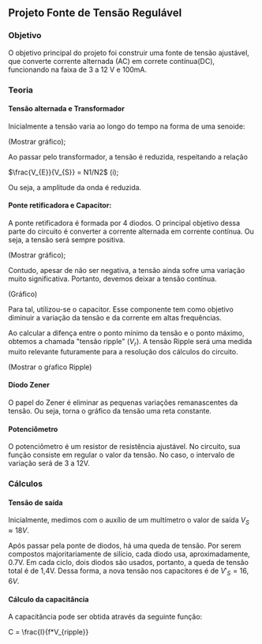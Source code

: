 ## Projeto Fonte de Tensão Regulável

### Objetivo 
O objetivo principal do projeto foi construir uma fonte de tensão ajustável, que converte corrente alternada (AC) em correte contínua(DC), funcionando na faixa de 3 a 12 V e 100mA. 


### Teoria 

#### Tensão alternada e Transformador
Inicialmente a tensão varia ao longo do tempo na forma de uma senoide: 

(Mostrar gráfico); 

Ao passar pelo transformador, a tensão é reduzida, respeitando a relação 

$\frac{V_{E}}{V_{S}} = N1/N2$ (i); 

Ou seja, a amplitude da onda é reduzida. 



#### Ponte retificadora e Capacitor: 
A ponte retificadora é formada por 4 diodos. O principal objetivo dessa parte do circuito é converter a corrente alternada em corrente contínua. Ou seja, a tensão será sempre positiva. 

(Mostrar gráfico); 


Contudo, apesar de não ser negativa, a tensão ainda sofre uma variação muito significativa. Portanto, devemos deixar a tensão contínua. 

(Gráfico)


Para tal, utilizou-se o capacitor. Esse componente tem como objetivo diminuir a variação da tensão e da corrente em altas frequências. 

Ao calcular a difença entre o ponto mínimo da tensão e o ponto máximo, obtemos a chamada "tensão ripple" ($V_{r}$). A tensão Ripple será uma medida muito relevante futuramente para a resolução dos cálculos do circuito. 


(Mostrar o gŕafico Ripple)


#### Diodo Zener 
O papel do Zener é eliminar as pequenas variações remanascentes da tensão. Ou seja, torna o gráfico da tensão uma reta constante. 

#### Potenciômetro 
O potenciômetro é um resistor de resistência ajustável. No circuito, sua função consiste em regular o valor da tensão. No caso, o intervalo de variação será de 3 a 12V. 


### Cálculos 

#### Tensão de saída
Inicialmente, medimos com o auxílio de um multímetro o valor de saída $V_{S} \approx 18V$. 

Após passar pela ponte de diodos, há uma queda de tensão. Por serem compostos majoritariamente de silício, cada diodo usa, aproximadamente, 0.7V. Em cada ciclo, dois diodos são usados, portanto, a queda de tensão total é de 1,4V. Dessa forma, a nova tensão nos capacitores é de $V'_{S} = 16,6V$. 


#### Cálculo da capacitância 
A capacitância pode ser obtida através da seguinte função: 

C = \frac{I}{f*V_{ripple}}







